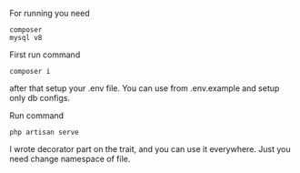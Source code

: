 For running you need
````
composer
mysql v8
````

First run command

````angular2html
composer i
````

after that setup your .env file. You can use from .env.example and setup only db configs.

Run command

````angular2html
php artisan serve
````

I wrote decorator part on the trait, and you can use it everywhere. Just you need change namespace of file.
